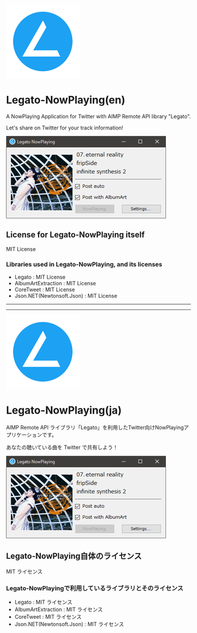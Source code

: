 ![Logo](logo.png)
# Legato-NowPlaying(en)
A NowPlaying Application for Twitter with AIMP Remote API library "Legato".

Let's share on Twitter for your track information!

![sample](sample.png)

## License for Legato-NowPlaying itself
MIT License

### Libraries used in Legato-NowPlaying, and its licenses
- Legato : MIT License
- AlbumArtExtraction : MIT License
- CoreTweet : MIT License
- Json.NET(Newtonsoft.Json) : MIT License

----
----

![Logo](logo.png)

# Legato-NowPlaying(ja)
AIMP Remote API ライブラリ「Legato」を利用したTwitter向けNowPlayingアプリケーションです。

あなたの聴いている曲を Twitter で共有しよう！

![sample](sample.png)

## Legato-NowPlaying自体のライセンス
MIT ライセンス

### Legato-NowPlayingで利用しているライブラリとそのライセンス
- Legato : MIT ライセンス
- AlbumArtExtraction : MIT ライセンス
- CoreTweet : MIT ライセンス
- Json.NET(Newtonsoft.Json) : MIT ライセンス
